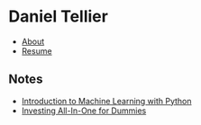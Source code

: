 # Daniel Tellier

- [About](./about.md)
- [Resume](./docs/daniel_tellier.pdf)

## Notes
- [Introduction to Machine Learning with Python](./notes/intro_ml_python.md)
- [Investing All-In-One for Dummies](./notes/investing_for_dummies.md)